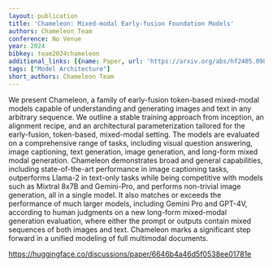 ```yaml
---
layout: publication
title: 'Chameleon: Mixed-modal Early-fusion Foundation Models'
authors: Chameleon Team
conference: No Venue
year: 2024
bibkey: team2024chameleon
additional_links: [{name: Paper, url: 'https://arxiv.org/abs/hf2405.09818'}]
tags: ["Model Architecture"]
short_authors: Chameleon Team
---
```

We present Chameleon, a family of early-fusion token-based mixed-modal models capable of understanding and generating images and text in any arbitrary sequence. We outline a stable training approach from inception, an alignment recipe, and an architectural parameterization tailored for the early-fusion, token-based, mixed-modal setting. The models are evaluated on a comprehensive range of tasks, including visual question answering, image captioning, text generation, image generation, and long-form mixed modal generation. Chameleon demonstrates broad and general capabilities, including state-of-the-art performance in image captioning tasks, outperforms Llama-2 in text-only tasks while being competitive with models such as Mixtral 8x7B and Gemini-Pro, and performs non-trivial image generation, all in a single model. It also matches or exceeds the performance of much larger models, including Gemini Pro and GPT-4V, according to human judgments on a new long-form mixed-modal generation evaluation, where either the prompt or outputs contain mixed sequences of both images and text. Chameleon marks a significant step forward in a unified modeling of full multimodal documents.

https://huggingface.co/discussions/paper/6646b4a46d5f0538ee01781e